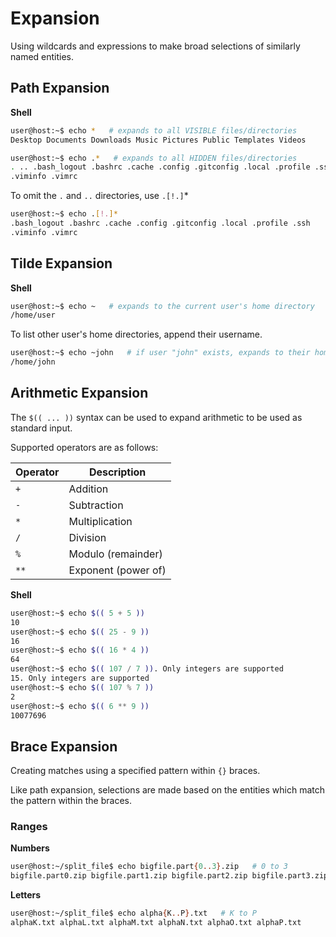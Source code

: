 # Expansion

Using wildcards and expressions to make broad selections of similarly
named entities.

## Path Expansion

**Shell**
```bash
user@host:~$ echo *   # expands to all VISIBLE files/directories
Desktop Documents Downloads Music Pictures Public Templates Videos
```

```bash
user@host:~$ echo .*   # expands to all HIDDEN files/directories
. .. .bash_logout .bashrc .cache .config .gitconfig .local .profile .ssh
.viminfo .vimrc
```

To omit the `.` and `..` directories, use `.[!.]`*

```bash
user@host:~$ echo .[!.]*
.bash_logout .bashrc .cache .config .gitconfig .local .profile .ssh
.viminfo .vimrc
```

## Tilde Expansion

**Shell**
```bash
user@host:~$ echo ~   # expands to the current user's home directory
/home/user
```

To list other user's home directories, append their username.

```bash
user@host:~$ echo ~john   # if user "john" exists, expands to their home directory
/home/john
```

## Arithmetic Expansion

The `$(( ... ))` syntax can be used to expand arithmetic to be used as
standard input.

Supported operators are as follows:

| Operator | Description         |
|----------|---------------------|
| `+`      | Addition            |
| `-`      | Subtraction         |
| `*`      | Multiplication      |
| `/`      | Division            |
| `%`      | Modulo (remainder)  |
| `**`     | Exponent (power of) |

**Shell**
```bash
user@host:~$ echo $(( 5 + 5 ))
10
user@host:~$ echo $(( 25 - 9 ))
16
user@host:~$ echo $(( 16 * 4 ))
64
user@host:~$ echo $(( 107 / 7 )). Only integers are supported
15. Only integers are supported
user@host:~$ echo $(( 107 % 7 ))
2
user@host:~$ echo $(( 6 ** 9 ))
10077696
```

## Brace Expansion

Creating matches using a specified pattern within `{}` braces.

Like path expansion, selections are made based on the entities which
match the pattern within the braces.

### Ranges

**Numbers**
```bash
user@host:~/split_file$ echo bigfile.part{0..3}.zip   # 0 to 3
bigfile.part0.zip bigfile.part1.zip bigfile.part2.zip bigfile.part3.zip
```

**Letters**
```bash
user@host:~/split_file$ echo alpha{K..P}.txt   # K to P
alphaK.txt alphaL.txt alphaM.txt alphaN.txt alphaO.txt alphaP.txt
```
